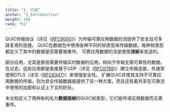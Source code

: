 ```yaml
---
title: "1. 介绍"
anchor: "1_Introduction"
weight: 100
rank: "h1"
---
```


QUIC传输协议（详见《[RFC9000](../RFC9000_Chinese_Simplified)》）为传输可靠应用数据的流提供了安全且可多路复用的连接。
QUIC在数据包中使用各种不同的帧类型来传输数据，每种帧类型都定义了其中的数据是否需要被重传。
可靠应用数据的流是使用**流帧**来发送的。

部分应用，尤其是那些需要传输实时数据的应用，倾向于传输无需可靠性的数据。
在过去，这些应用都是直接基于UDP（详见《[RFC0768](https://www.rfc-editor.org/info/rfc768)》）建立传输连接，并通常使用DTLS（详见《[RFC6347](https://www.rfc-editor.org/info/rfc6347)》）来增强安全性。
扩展QUIC并使其支持不可靠应用数据的传输，则为安全传输数据报提供了另一种方案，而且还有着共享在可靠流中使用的加密和认证上下文的好处。

本文档定义了两种新的名为**数据报帧**的QUIC帧类型，它们能传递应用数据而无需重传。

